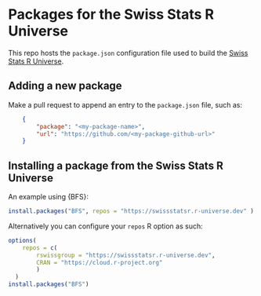 # Packages for the Swiss Stats R Universe 

This repo hosts the `package.json` configuration file used to build the [Swiss Stats R Universe](//rswissgroup.r-universe.dev/).

## Adding a new package

Make a pull request to append an entry to the `package.json` file, such as:

``` json
    {
        "package": "<my-package-name>",
        "url": "https://github.com/<my-package-github-url>"
    }
```

## Installing a package from the Swiss Stats R Universe

An example using {BFS}:

``` r
install.packages("BFS", repos = "https://swissstatsr.r-universe.dev" )

```
Alternatively you can configure your `repos` R option as such:

``` r
options(
    repos = c(
        rswissgroup = "https://swissstatsr.r-universe.dev",
        CRAN = "https://cloud.r-project.org"
        )
  )
install.packages("BFS")
```
